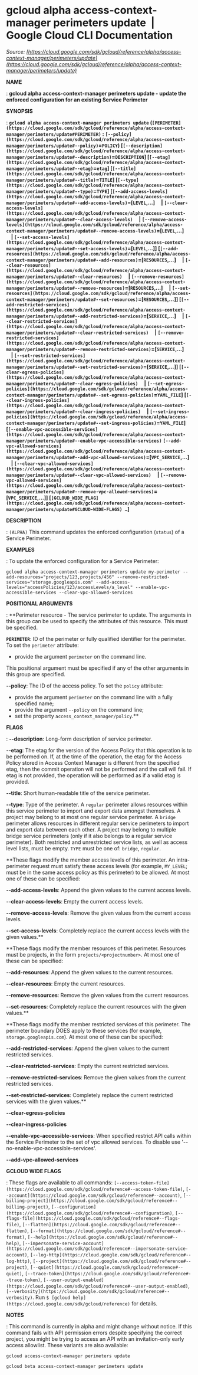 # gcloud alpha access-context-manager perimeters update  |  Google Cloud CLI Documentation

*Source: [https://cloud.google.com/sdk/gcloud/reference/alpha/access-context-manager/perimeters/update](https://cloud.google.com/sdk/gcloud/reference/alpha/access-context-manager/perimeters/update)*

**NAME**

: **gcloud alpha access-context-manager perimeters update - update the enforced configuration for an existing Service Perimeter**

**SYNOPSIS**

: **`gcloud alpha access-context-manager perimeters update` (`[PERIMETER](https://cloud.google.com/sdk/gcloud/reference/alpha/access-context-manager/perimeters/update#PERIMETER)` : `[--policy](https://cloud.google.com/sdk/gcloud/reference/alpha/access-context-manager/perimeters/update#--policy)`=`POLICY`) [`[--description](https://cloud.google.com/sdk/gcloud/reference/alpha/access-context-manager/perimeters/update#--description)`=`DESCRIPTION`] [`[--etag](https://cloud.google.com/sdk/gcloud/reference/alpha/access-context-manager/perimeters/update#--etag)`=`etag`] [`[--title](https://cloud.google.com/sdk/gcloud/reference/alpha/access-context-manager/perimeters/update#--title)`=`TITLE`] [`[--type](https://cloud.google.com/sdk/gcloud/reference/alpha/access-context-manager/perimeters/update#--type)`=`TYPE`] [`[--add-access-levels](https://cloud.google.com/sdk/gcloud/reference/alpha/access-context-manager/perimeters/update#--add-access-levels)`=[`LEVEL`,…]     | `[--clear-access-levels](https://cloud.google.com/sdk/gcloud/reference/alpha/access-context-manager/perimeters/update#--clear-access-levels)`     | `[--remove-access-levels](https://cloud.google.com/sdk/gcloud/reference/alpha/access-context-manager/perimeters/update#--remove-access-levels)`=[`LEVEL`,…]     | `[--set-access-levels](https://cloud.google.com/sdk/gcloud/reference/alpha/access-context-manager/perimeters/update#--set-access-levels)`=[`LEVEL`,…]] [`[--add-resources](https://cloud.google.com/sdk/gcloud/reference/alpha/access-context-manager/perimeters/update#--add-resources)`=[`RESOURCES`,…]     | `[--clear-resources](https://cloud.google.com/sdk/gcloud/reference/alpha/access-context-manager/perimeters/update#--clear-resources)`     | `[--remove-resources](https://cloud.google.com/sdk/gcloud/reference/alpha/access-context-manager/perimeters/update#--remove-resources)`=[`RESOURCES`,…]     | `[--set-resources](https://cloud.google.com/sdk/gcloud/reference/alpha/access-context-manager/perimeters/update#--set-resources)`=[`RESOURCES`,…]] [`[--add-restricted-services](https://cloud.google.com/sdk/gcloud/reference/alpha/access-context-manager/perimeters/update#--add-restricted-services)`=[`SERVICE`,…]     | `[--clear-restricted-services](https://cloud.google.com/sdk/gcloud/reference/alpha/access-context-manager/perimeters/update#--clear-restricted-services)`     | `[--remove-restricted-services](https://cloud.google.com/sdk/gcloud/reference/alpha/access-context-manager/perimeters/update#--remove-restricted-services)`=[`SERVICE`,…]     | `[--set-restricted-services](https://cloud.google.com/sdk/gcloud/reference/alpha/access-context-manager/perimeters/update#--set-restricted-services)`=[`SERVICE`,…]] [`[--clear-egress-policies](https://cloud.google.com/sdk/gcloud/reference/alpha/access-context-manager/perimeters/update#--clear-egress-policies)`     | `[--set-egress-policies](https://cloud.google.com/sdk/gcloud/reference/alpha/access-context-manager/perimeters/update#--set-egress-policies)`=`YAML_FILE`] [`[--clear-ingress-policies](https://cloud.google.com/sdk/gcloud/reference/alpha/access-context-manager/perimeters/update#--clear-ingress-policies)`     | `[--set-ingress-policies](https://cloud.google.com/sdk/gcloud/reference/alpha/access-context-manager/perimeters/update#--set-ingress-policies)`=`YAML_FILE`] [`[--enable-vpc-accessible-services](https://cloud.google.com/sdk/gcloud/reference/alpha/access-context-manager/perimeters/update#--enable-vpc-accessible-services)` `[--add-vpc-allowed-services](https://cloud.google.com/sdk/gcloud/reference/alpha/access-context-manager/perimeters/update#--add-vpc-allowed-services)`=[`VPC_SERVICE`,…]     | `[--clear-vpc-allowed-services](https://cloud.google.com/sdk/gcloud/reference/alpha/access-context-manager/perimeters/update#--clear-vpc-allowed-services)`     | `[--remove-vpc-allowed-services](https://cloud.google.com/sdk/gcloud/reference/alpha/access-context-manager/perimeters/update#--remove-vpc-allowed-services)`=[`VPC_SERVICE`,…]] [`[GCLOUD_WIDE_FLAG](https://cloud.google.com/sdk/gcloud/reference/alpha/access-context-manager/perimeters/update#GCLOUD-WIDE-FLAGS) …`]**

**DESCRIPTION**

: `(ALPHA)` This command updates the enforced configuration
(`status`) of a Service Perimeter.

**EXAMPLES**

: To update the enforced configuration for a Service Perimeter:

```
gcloud alpha access-context-manager perimeters update my-perimeter --add-resources="projects/123,projects/456" --remove-restricted-services="storage.googleapis.com" --add-access-levels="accessPolicies/123/accessLevels/a_level" --enable-vpc-accessible-services --clear-vpc-allowed-services
```

**POSITIONAL ARGUMENTS**

: **Perimeter resource - The service perimeter to update. The arguments in this
group can be used to specify the attributes of this resource.
This must be specified.

**`PERIMETER`**:
ID of the perimeter or fully qualified identifier for the perimeter.
To set the `perimeter` attribute:

- provide the argument `perimeter` on the command line.

This positional argument must be specified if any of the other arguments in this
group are specified.

**--policy**:
The ID of the access policy.
To set the `policy` attribute:

- provide the argument `perimeter` on the command line with a fully
specified name;
- provide the argument `--policy` on the command line;
- set the property `access_context_manager/policy`.**

**FLAGS**

: **--description**:
Long-form description of service perimeter.

**--etag**:
The etag for the version of the Access Policy that this operation is to be
performed on. If, at the time of the operation, the etag for the Access Policy
stored in Access Context Manager is different from the specified etag, then the
commit operation will not be performed and the call will fail. If etag is not
provided, the operation will be performed as if a valid etag is provided.

**--title**:
Short human-readable title of the service perimeter.

**--type**:
Type of the perimeter.
A `regular` perimeter allows resources within this service perimeter
to import and export data amongst themselves. A project may belong to at most
one regular service perimeter.
A `bridge` perimeter allows resources in different regular service
perimeters to import and export data between each other. A project may belong to
multiple bridge service perimeters (only if it also belongs to a regular service
perimeter). Both restricted and unrestricted service lists, as well as access
level lists, must be empty.
`TYPE` must be one of: `bridge`,
`regular`.

**These flags modify the member access levels of this perimeter. An
intra-perimeter request must satisfy these access levels (for example,
`MY_LEVEL`; must be in the same access policy as this perimeter) to
be allowed.
At most one of these can be specified:

**--add-access-levels**:
Append the given values to the current access levels.

**--clear-access-levels**:
Empty the current access levels.

**--remove-access-levels**:
Remove the given values from the current access levels.

**--set-access-levels**:
Completely replace the current access levels with the given values.**

**These flags modify the member resources of this perimeter. Resources must be
projects, in the form `projects/<projectnumber>`.
At most one of these can be specified:

**--add-resources**:
Append the given values to the current resources.

**--clear-resources**:
Empty the current resources.

**--remove-resources**:
Remove the given values from the current resources.

**--set-resources**:
Completely replace the current resources with the given values.**

**These flags modify the member restricted services of this perimeter. The
perimeter boundary DOES apply to these services (for example,
`storage.googleapis.com`).
At most one of these can be specified:

**--add-restricted-services**:
Append the given values to the current restricted services.

**--clear-restricted-services**:
Empty the current restricted services.

**--remove-restricted-services**:
Remove the given values from the current restricted services.

**--set-restricted-services**:
Completely replace the current restricted services with the given values.**

**--clear-egress-policies**

**--clear-ingress-policies**

**--enable-vpc-accessible-services**:
When specified restrict API calls within the Service Perimeter to the set of vpc
allowed services. To disable use '--no-enable-vpc-accessible-services'.

**--add-vpc-allowed-services**

**GCLOUD WIDE FLAGS**

: These flags are available to all commands: `[--access-token-file](https://cloud.google.com/sdk/gcloud/reference#--access-token-file)`,
`[--account](https://cloud.google.com/sdk/gcloud/reference#--account)`, `[--billing-project](https://cloud.google.com/sdk/gcloud/reference#--billing-project)`,
`[--configuration](https://cloud.google.com/sdk/gcloud/reference#--configuration)`,
`[--flags-file](https://cloud.google.com/sdk/gcloud/reference#--flags-file)`,
`[--flatten](https://cloud.google.com/sdk/gcloud/reference#--flatten)`, `[--format](https://cloud.google.com/sdk/gcloud/reference#--format)`, `[--help](https://cloud.google.com/sdk/gcloud/reference#--help)`, `[--impersonate-service-account](https://cloud.google.com/sdk/gcloud/reference#--impersonate-service-account)`,
`[--log-http](https://cloud.google.com/sdk/gcloud/reference#--log-http)`,
`[--project](https://cloud.google.com/sdk/gcloud/reference#--project)`, `[--quiet](https://cloud.google.com/sdk/gcloud/reference#--quiet)`, `[--trace-token](https://cloud.google.com/sdk/gcloud/reference#--trace-token)`, `[--user-output-enabled](https://cloud.google.com/sdk/gcloud/reference#--user-output-enabled)`,
`[--verbosity](https://cloud.google.com/sdk/gcloud/reference#--verbosity)`.
Run `$ [gcloud help](https://cloud.google.com/sdk/gcloud/reference)` for details.

**NOTES**

: This command is currently in alpha and might change without notice. If this
command fails with API permission errors despite specifying the correct project,
you might be trying to access an API with an invitation-only early access
allowlist. These variants are also available:

```
gcloud access-context-manager perimeters update
```

```
gcloud beta access-context-manager perimeters update
```